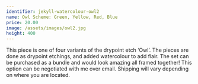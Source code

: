 ```yaml
---
identifier: jekyll-watercolour-owl2
name: Owl Scheme: Green, Yellow, Red, Blue
price: 20.00
image: /assets/images/owl2.jpg
height: 400
---
```

This piece is one of four variants of the drypoint etch ‘Owl’. The pieces are done as drypoint etchings, and added watercolour to add flair. The set can be purchased as a bundle and would look amazing all framed together! This option can be negotiated with me over email. Shipping will vary depending on where you are located.

